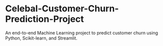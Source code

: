 # Celebal-Customer-Churn-Prediction-Project
An end-to-end Machine Learning project to predict customer churn using Python, Scikit-learn, and Streamlit.
